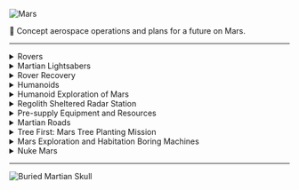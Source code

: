 ![Mars](https://github.com/sourceduty/Mars/assets/123030236/eb783631-d3a8-41f0-85ef-a6ecc6e9e3b7)

🔴 Concept aerospace operations and plans for a future on Mars.

***

<details><summary>Rovers</summary>
<br>

![Parts](https://github.com/sourceduty/Mars/assets/123030236/2b492fcd-3a06-4d57-a8c0-6c6f1c877bb0)

### Rover Design
#

### Standardization

> Alex: *"I'm very surprised that all of the rovers on Mars aren't standardized and easy to disassemble for reuse. I think that the unique design of each Martian rover seems inefficient as designed by humans who practice standardization on Earth."*

#
### Design for Salvage-Capable Rovers in Space Exploration

Designing a rover capable of salvaging previous rovers is notably more expensive than creating a standard rover. The increased cost stems from the complexity of the technology, requiring advanced robotics, sensors, and specialized tools. Extensive research and development efforts, including customization for specific missions and target rovers, contribute to the higher expenses. Rigorous testing, integration, redundancy, and potential human involvement further elevate the overall cost.

Despite the greater upfront investment, the benefits of resource recovery and sustainability in future missions may justify these expenses. Salvage rovers have the potential to recycle valuable materials and components, reducing the need for new resources and minimizing waste. The decision to develop a salvage-capable rover should be carefully weighed against the associated costs and mission objectives to determine its feasibility and value.


![Martian Salvage](https://github.com/sourceduty/Mars/assets/123030236/9c578ea0-2b18-4338-a704-6bd792d6bfe2)

<br>
</details>

<details><summary>Martian Lightsabers</summary>
<br>

The primary mission of Mars 2020 rover involves meticulously collecting Mars rocks and soil, sealing them in tubes, and depositing them at specific surface locations with precise maps for potential future retrieval. In the rover's abdomen, essential equipment like a rotating drill carousel and 43 sample tubes are managed by a small robotic arm. To prevent Earth contamination, "witness tubes" accompany sample tubes, capturing potential contaminants. These witness tubes are opened on the Martian surface to monitor the environment during sample collection. Once collected, samples are stored within the rover until they are strategically placed at designated "sample cache depots" with precise coordinates, allowing for future retrieval and potential return to Earth, ensuring contamination-free Martian material study.

![NASA Lightsaber](https://github.com/sourceduty/Mars/assets/123030236/f4924341-58b6-4478-914f-12c008d9d367)

The [dirt sample tubes](https://www.space.com/nasa-mars-perseverance-rover-sample-tubes-lightsabers) dropped from the Mars 2020 rover look like lightsabers.

![Mars Lightsaber](https://github.com/sourceduty/Mars/assets/123030236/556c69b7-334d-4188-9a3c-f8fca5eaa754)

<br>
</details>

<details><summary>Rover Recovery</summary>
<br>

![Skycrane Hoisting the Opportunity Rover](https://github.com/sourceduty/Mars/assets/123030236/c7968ae9-c9e8-44c6-a183-b58b9a1d458c)

### Concept Mission

Consider the landing sites of the major Mars rover missions: Sojourner (part of the Mars Pathfinder mission in 1997), Spirit and Opportunity (Mars Exploration Rovers, landed in 2004), and Curiosity (Mars Science Laboratory, landed in 2012).

#

Here are the approximate landing coordinates for each rover:

- Sojourner (Mars Pathfinder): 19.13°N, 33.22°W (Ares Vallis)
- Spirit (MER-A): 14.5684°S, 175.472636°E (Gusev Crater)
- Opportunity (MER-B): 1.9462°S, 354.4734°E (Meridiani Planum)
- Curiosity (MSL): 4.5895°S, 137.4417°E (Gale Crater)

Using these coordinates, we can calculate the great-circle distances between the rovers. This calculation considers the curvature of Mars, which has an average radius of approximately 3,389.5 km. The great-circle distance is the shortest distance between two points on the surface of a sphere, measured along the surface of the sphere (as opposed to a straight line through the sphere's interior).

- Between Sojourner and Spirit: Approximately 9004 km
- Between Sojourner and Opportunity: Approximately 2036 km
- Between Sojourner and Curiosity: Approximately 9633 km
- Between Spirit and Opportunity: Approximately 9670 km
- Between Spirit and Curiosity: Approximately 2292 km
- Between Opportunity and Curiosity: Approximately 8426 km

These distances highlight the vast areas covered by Mars missions and the logistical challenges involved in planning a rover recovery mission, considering the significant distances between each landing site. ​​

### Airborne Concept

A rover recovery mission on Mars, utilizing a helicopter or a modified SkyCrane, would require meticulous planning and innovative engineering solutions. The mission would commence with the deployment of a highly advanced helicopter, designed for the thin Martian atmosphere, or a modified version of the SkyCrane that successfully delivered the Curiosity and Perseverance rovers. This aerial vehicle would need to be equipped with state-of-the-art navigation systems, robust power sources, and a versatile grappling mechanism capable of securely attaching to and lifting the varied designs of the target rovers. The recovery route would be strategically planned to minimize travel distance while navigating around Martian terrain features such as craters, canyons, and dust storm-prone areas.

The mission's first phase would focus on the closest rovers, starting with the pair of Opportunity and Spirit, given their relatively close proximity compared to others. The aerial vehicle would navigate to the Opportunity rover at Meridiani Planum, secure it, and then proceed to the Gusev Crater to recover Spirit. This phase would test the vehicle's operational capabilities, including its lifting power, endurance, and the efficiency of its grappling mechanism. Subsequent phases would target the more distant rovers, with Sojourner and Curiosity being the next priorities. Special attention would be given to optimizing flight paths to conserve energy, taking advantage of prevailing winds, and ensuring safe landings for rover pick-up and drop-off.

Technological advancements, such as improved battery technology or the utilization of nuclear power sources, would be crucial for the success of this mission. The recovery vehicle would also need to be equipped with autonomous systems for navigation and decision-making, given the communication delay between Earth and Mars. This ambitious mission would not only demonstrate the feasibility of Mars surface asset recovery but also pave the way for future missions involving the recycling of hardware and materials, significantly contributing to the sustainability of long-term exploration efforts on the Red Planet.

#
### Cost Estimate

Estimating the total cost of a Mars rover recovery mission involving a helicopter or modified SkyCrane is complex and depends on numerous factors including development, manufacturing, testing, and operational aspects. The development of a new aerial vehicle capable of navigating the Martian atmosphere and terrain, equipped with advanced grappling mechanisms and autonomous systems, could easily run into the billions of USD. For context, the Mars Helicopter Ingenuity, a technology demonstrator, cost about $85 million to develop and build, and it is a small, simple rotorcraft compared to what would be needed for a recovery mission.

The modified SkyCrane or helicopter would require significant advancements in propulsion, power, and autonomy technologies. Research, development, and testing of these new systems could increase the mission's cost substantially. Additionally, the cost of launching the mission, which includes the launch vehicle, integration, operations, and mission support, would also be a major component of the total cost. A heavy-lift rocket capable of sending the recovery vehicle to Mars could cost upwards of $150 million to $300 million per launch, depending on the launch provider and the mission's requirements.

Given these considerations, a rough estimate for a Mars rover recovery mission could exceed $1 billion to $3 billion, factoring in the development of the aerial recovery vehicle, launch costs, mission operations, and contingencies. This estimate is speculative and could vary widely based on the mission's final design, the technologies employed, and the extent of the recovery efforts. The mission's unprecedented nature and the technological advancements required would likely place it at the higher end of cost estimates for interplanetary missions.

#
### Time Estimate

The total time estimate for a Mars rover recovery mission involves several phases, each with its own set of complexities and time requirements. The initial phase, focusing on research, development, and testing of the aerial recovery vehicle (helicopter or modified SkyCrane), could span several years. Given the advanced technologies and novel systems required, this phase alone might take 5 to 7 years, considering the iterative design, extensive testing, and validation processes needed to ensure the vehicle's capability to perform under Mars' unique conditions.

Following the development phase, the preparation and launch phase would include final vehicle assembly, integration with the launch vehicle, and pre-launch testing. This phase could take an additional 1 to 2 years, depending on the launch window availability and the readiness of the launch infrastructure. The transit from Earth to Mars, aligning with the optimal launch window to minimize travel time and fuel consumption, takes approximately 6 to 9 months, depending on the specific alignment of Earth and Mars.

Once on Mars, the operational phase of the mission, including navigating to and recovering each rover, would depend heavily on the distances between rovers, the recovery vehicle's speed and operational efficiency, and the Martian environmental conditions. This phase could take anywhere from several months to over a year, especially when factoring in the time required for planning each recovery leg, executing the operations, and dealing with potential Martian challenges such as dust storms. In total, from initial development to the completion of recovery operations on Mars, the mission could span approximately 7 to 10 years.

<br>
</details>

<details><summary>Humanoids</summary>
<br>

![Humanoids](https://github.com/sourceduty/Mars/assets/123030236/04625a99-2269-4515-b810-c5688c93c117)

Sending humans to Mars presents a unique set of advantages and challenges compared to deploying humanoids, or robots with human-like features. Humans possess the unparalleled ability to make real-time decisions, adapt to unforeseen circumstances, and bring a level of flexibility to problem-solving that current robotic technology cannot match. This adaptability is especially crucial for nuanced scientific research, where human intuition and the ability to pivot based on new findings can lead to significant discoveries. Moreover, the inspirational impact of human spaceflight cannot be understated; it captures the public imagination and fuels interest in science, technology, engineering, and mathematics (STEM) fields, driving further investment in space exploration.

However, the challenges of sending humans to Mars are substantial. Life support systems to provide oxygen, water, food, and waste management significantly increase the complexity and cost of manned missions. Protecting astronauts from cosmic and solar radiation is another major hurdle, given Mars' lack of a significant magnetic field and thick atmosphere. The psychological and physical health risks associated with long-duration spaceflight, including muscle atrophy and bone density loss, pose additional concerns. Furthermore, human missions are inherently more expensive due to the necessities of life support, return vehicles, and extensive safety measures.

On the other hand, sending humanoids to Mars offers its own set of advantages, primarily in risk reduction. Robots can be sent into hazardous environments without the moral and ethical concerns associated with risking human lives, making them ideal for preliminary exploration tasks. From a cost perspective, although advanced robots are expensive to develop, the absence of life support systems makes robotic missions more budget-friendly in comparison. Robots can also be designed for extended operations, allowing for prolonged scientific studies far beyond what would be feasible for human crews. The development of advanced humanoid robots could further drive technological innovations in robotics, AI, and materials science, with broad applications beyond space exploration.

Yet, humanoids are not without their limitations. Their ability to adapt to unexpected situations is still far behind human capabilities, as they require pre-programmed instructions for most tasks and are prone to malfunctions that require remote troubleshooting. The current state of technology limits robot autonomy, with a reliance on delayed instructions from Earth hindering real-time decision-making. Additionally, robots lack the intuition and creativity that humans bring to exploration and scientific discovery, which can be crucial for making significant breakthroughs.

In conclusion, the choice between sending humans or humanoids to Mars involves a complex trade-off between the adaptability and creativity of humans and the risk reduction and cost-effectiveness of robots. A phased approach, starting with robotic missions to conduct reconnaissance and establish infrastructure, followed by human missions to leverage human cognition and creativity, might offer the most balanced strategy for Mars exploration. This combination could maximize scientific returns while minimizing risks and costs associated with deep space exploration.


<br>
</details>

<details><summary>Humanoid Exploration of Mars</summary>
<br>

![Humanoid](https://github.com/sourceduty/Mars/assets/123030236/94110f33-5250-4f49-89b5-34404e7aa997)

### Concept Mission

Objectives:
- Conduct geological surveys to understand Mars' composition and history.
- Search for signs of past or present life.
- Test the viability of in-situ resource utilization (ISRU) for future human missions.
- Demonstrate advanced robotic autonomy in navigation and scientific research.

Spacecraft Design:
- Launch Vehicle: Falcon Heavy or equivalent heavy-lift rocket.
- Transfer Vehicle: Solar electric propulsion module for transit to and from Mars.
- Mars Lander: Designed to deliver the humanoid robot safely to the Martian surface.
- Communication System: High-gain antennas for direct communication with Earth and Mars orbit relay satellites.

Humanoid Robot System:
- Locomotion: Bipedal design optimized for varied Martian terrain, capable of climbing and handling tools.
- Manipulation: Advanced robotic arms with dexterous hands to operate scientific instruments and manage ISRU experiments.
- Sensors: High-resolution cameras, spectrometers, ground-penetrating radar, and environmental sensors for scientific analysis.
- Autonomy: AI-driven systems for navigation, decision-making, and conducting experiments with minimal Earth intervention.
- Power: Solar panels with backup batteries for operation during Martian nights or dust storms.

Cost Estimates:
Humanoid Robot Mission:
- Development and Testing: $1 billion (robotic systems, AI, and autonomy capabilities)
- Launch: $350 million (including spacecraft and launch vehicle)
- Mission Operations: $200 million (including communication and data analysis)
- Total Estimated Cost: ~$1.55 billion

Compared to Human Crewed Mission:
- Development and Testing: $5 billion (life support, habitat modules, advanced propulsion)
- Launch: $1 billion (including larger spacecraft, additional supplies, and heavier launch vehicle)
- Mission Operations: $1 billion (including human life support maintenance, higher bandwidth communication)
- Return Vehicle: $500 million (for crew return to Earth)
- Total Estimated Cost: ~$7.5 billion

Conclusion:
A humanoid robot mission to Mars offers a cost-effective alternative to human exploration, reducing the mission cost by approximately 80%. This approach allows for extended surface operations, eliminates risks to human life, and tests technologies critical for future crewed missions. However, the human crewed mission offers unparalleled decision-making capabilities, adaptability, and the potential for more complex scientific exploration and public engagement.

<br>
</details>

<details><summary>Regolith Sheltered Radar Station</summary>
<br>

![Regolith Sheltered Radar Station](https://github.com/sourceduty/Mars/assets/123030236/987f6563-9799-4175-9a13-94b27df33ded)

### Concept Mission

Mission Objective:
- Establish a radar station on Mars, sheltered by regolith, to enhance surface and atmospheric observation and support future colonization efforts.

Mission Name: Mars Regolith Radar Outpost (MRRO)

Phase 1: Preliminary Design and Testing
- Develop radar technology suitable for Mars' atmosphere and surface conditions.
- Design a modular shelter structure that utilizes in-situ regolith as radiation shielding and thermal insulation.
- Conduct Earth-based tests on regolith simulation materials and 3D-printing construction methods.

Phase 2: Launch Preparation
- Spacecraft Design: A spacecraft equipped with a habitat module, a radar system, construction robots, and 3D printers for in-situ resource utilization (ISRU).
- Launch Vehicle: Utilize SpaceX's Starship, designed for deep space missions, capable of carrying the necessary payload to Mars.
- Crew Selection: A team of astronauts with expertise in engineering, geology, and robotics.

Phase 3: Transit to Mars
- Trajectory: Utilize a Hohmann transfer orbit for an efficient journey to Mars, with an estimated transit time of approximately 9 months.
- Crew Tasks: Monitor spacecraft systems, conduct scientific research, and prepare for radar station assembly.

Phase 4: Mars Surface Operations
- Landing Site: Select a site with ample regolith and minimal rock obstruction for ease of construction and optimal radar functionality.
- Shelter Construction: Deploy construction robots to gather regolith and 3D print the shelter structure around the radar system.
- Radar Installation: Assemble the radar system within the shelter, ensuring alignment and calibration for optimal operation.

Phase 5: Operational Phase
- Data Collection: Begin radar observation to study Mars' surface, subsurface structures, and atmospheric dynamics.
- Data Transmission: Regularly transmit collected data back to Earth for analysis and research purposes.

Phase 6: Mission Conclusion and Analysis
- Evaluate the radar station's performance, data quality, and the effectiveness of the regolith shelter.
- Document lessons learned for future Mars missions and infrastructure development.

Cost Estimate:
- Radar System Development and Testing: $200 million
- Shelter Design and ISRU Technology Development: $150 million
- Spacecraft and Mission Hardware: $500 million
- Launch Services: $350 million (estimate for two Starship launches, including one for crew and one for cargo)
- Crew Training and Support: $100 million
- Mars Surface Operations and Maintenance: $200 million
- Total Estimated Cost: $1.5 billion

Note: This cost estimate is highly speculative and subject to change based on technological advancements, mission design refinements, and economic factors. It does not include indirect costs such as ground operations, mission control, and long-term data analysis.


<br>
</details>

<details><summary>Pre-supply Equipment and Resources</summary>
<br>

![Supply](https://github.com/sourceduty/Mars/assets/123030236/b9f7d5ab-a246-46d5-ace9-24678457cac0)

### Concept Mission

Mission Name: Mars Pioneers Program (MPP)

Objective:
The Mars Pioneers Program aims to pre-supply the Martian surface with essential equipment and resources in preparation for future manned missions. This will reduce the payload and risk for the crewed missions, ensuring sustainability and long-term habitability.

Phase 1: Reconnaissance and Site Selection
- Deploy Mars Reconnaissance Orbiters equipped with high-resolution cameras and ground-penetrating radar to identify suitable landing sites.
- Cost Estimate: $500 million for orbiter development, launch, and operation.

Phase 2: Initial Supply Missions
- Launch a series of unmanned supply missions utilizing heavy-lift rockets such as the SpaceX Starship or NASA's Space Launch System (SLS).
- Payloads include:
  - Modular habitat units.
  - Life support systems.
  - Solar panels and nuclear power units.
  - ISRU equipment.
  - Rovers for surface exploration.
- Cost Estimate: $2 billion per mission, with a total of 5 missions planned, totaling $10 billion.

Phase 3: Advanced Infrastructure Setup
- Deploy advanced robotics and autonomous drones for the assembly of habitat modules and installation of power systems.
- Establish a basic Martian communication network.
- Initiate ISRU operations to produce water, oxygen, and rocket propellant.
- Cost Estimate: $3 billion for robotics, drones, communication setup, and initial ISRU infrastructure.

Phase 4: Final Preparations and Crew Readiness
- Send a final supply mission with additional life support consumables, scientific equipment, and spare parts.
- Conduct remote tests of all installed systems.
- Train astronaut crews on Earth in a Mars Habitat Simulator.
- Cost Estimate: $1 billion for the final supply mission and an additional $500 million for crew training and system tests.

Phase 5: Launch of Manned Mission
- Following the successful setup and testing of all pre-supplied equipment and resources, launch the first crewed mission to Mars.
- Crew objectives include further habitat expansion, in-depth scientific research, and exploration of the Martian surface.
- Cost Estimate: $6 billion for crewed mission launch, transit, and initial operations on Mars.

Overall Mission Cost Summary:
- Reconnaissance and Site Selection: $500 million
- Initial Supply Missions: $10 billion
- Advanced Infrastructure Setup: $3 billion
- Final Preparations and Crew Readiness: $1.5 billion
- Launch of Manned Mission: $6 billion
- Total Estimated Cost: $21 billion

Technologies and Strategies:
- Utilize Hohmann transfer orbits for efficient travel between Earth and Mars.
- Implement redundant systems for critical life support functions to ensure crew safety.
- Incorporate 3D printing technology using Martian regolith.
- Engage in continuous R&D to improve ISRU techniques, habitat designs, and life support systems.

Note: These cost estimates are based on current prices and projections for space hardware, launches, and operations. Actual costs may vary due to technological advancements, inflation, and changes in mission scope or design.

<br>
</details>

<details><summary>Martian Roads</summary>
<br>

![Mars Roads](https://github.com/sourceduty/Mars/assets/123030236/f92838fa-f92e-43eb-8019-a5256ad8727d)

### Concept Mission

Martian Roads - Concept Mission

Objective: To initiate the construction of durable, navigable roads on Mars to support future exploration, habitation, and transportation of materials and personnel.

1. Mission Objectives:

- Conduct detailed reconnaissance of the Martian surface to identify optimal road locations.
- Test and deploy road construction technologies suitable for the Martian environment.
- Establish a foundational network of roads to key locations, including potential sites for future habitats, research facilities, and resource extraction zones.

2. Spacecraft Design:

- Orbiter Component: Equipped with high-resolution cameras and sensors for surface mapping and site selection.
- Lander Component: Houses road construction machinery, which includes modular, automated road-building units designed for the Martian environment.
- Rovers: Autonomous or remotely operated vehicles equipped with ground-penetrating radar, material testing tools, and minor construction capabilities to assist in road construction.

3. Crew Selection Criteria:

- Engineering Expertise: Individuals with a strong background in civil engineering, particularly in unconventional or off-Earth environments.
- Robotic Operations: Skills in operating and troubleshooting autonomous construction machinery and drones.
- Geological Expertise: Understanding of Martian geology to assist in material selection and terrain assessment.
- Psychological Resilience: Ability to work in isolated, high-stress environments for extended periods.

4. Launch Vehicle:

- Selection of a heavy-lift rocket, such as the SpaceX Starship or NASA's Space Launch System (SLS), capable of carrying the necessary payload to Mars.

5. Estimated Costs:

- Development and Testing of Road Construction Technology: $500 million to $1 billion. This includes the design, development, and Earth-based testing of the road construction units and supporting machinery.
- Spacecraft Development and Construction: $2 billion to $3 billion. This covers the design and construction of the orbiter, lander, and rovers, along with the integration of all systems.
- Launch Costs: $350 million to $500 million per launch, assuming the use of SpaceX Starship. Multiple launches may be required to transport all equipment and crew to Mars.
- Mission Operations and Crew Training: $500 million to $700 million. This includes the cost of operating the mission from Earth, training the crew, and real-time support during the mission.
- Contingency and Miscellaneous: $1 billion to account for unforeseen expenses and challenges.

Total Estimated Cost: $4.35 billion to $6.2 billion

6. Timeline:

- Year 1-3: Design and development of road construction technologies and spacecraft components.
- Year 4-5: Testing of technologies on Earth and in simulated Martian environments. Crew selection and training.
- Year 6: Launch of the orbiter and reconnaissance phase.
- Year 7: Launch of landers and rovers, initiation of road construction.
- Year 8-10: Construction phase, with ongoing assessment and expansion of the road network.

Note: The above estimates and timelines are hypothetical and based on current costs and technologies. Actual costs and timelines may vary based on technological advancements, mission scope changes, and other unforeseen factors.

![Roads](https://github.com/sourceduty/Mars/assets/123030236/4041b99c-9ed6-4328-98ba-73eb1a267fab)

<br>
</details>

<details><summary>Tree First: Mars Tree Planting Mission</summary>
<br>

![Tree](https://github.com/sourceduty/Mars/assets/123030236/a66ea38a-cb4b-4806-b7bc-e93ffbc966ea)

Mission Overview

The "Tree First" mission aims to plant the first tree on Mars, symbolizing the first step towards broader terraforming efforts and sustaining human life on the planet. This mission involves sending a spacecraft to Mars with a mini-habitat designed to support a young tree's growth, studying its adaptation to Martian conditions within a controlled environment.

Objectives

- Demonstrate the ability to sustain Earth life in a controlled Martian habitat.
- Study the effects of Martian gravity and atmosphere on plant growth.
- Inspire global interest in Mars colonization and terraforming projects.

Mission Components

1. Spacecraft Design

- **Configuration**: Modified cargo spacecraft, equipped with life support systems, solar panels, and a mini-habitat module.
- **Launch Vehicle**: Falcon Heavy or similar heavy-lift launch vehicle.
- **Habitat Module**: A pressurized, temperature-controlled unit with LED grow lights, hydroponic or aeroponic growth systems, and environmental monitoring equipment.

2. Tree Selection

- **Species**: A hardy, fast-growing species such as willow or poplar, genetically modified for enhanced radiation resistance and adaptability to low pressure and oxygen environments.

3. Crew and Robotics

- **Crew**: No human crew aboard; the mission will be entirely robotic to minimize risk and cost.
- **Robotics**: Equipped with robotic arms and drones for habitat construction, tree planting, and ongoing maintenance.

Mission Timeline

- **Preparation Phase (Year 1)**: Finalize design, begin construction of spacecraft and habitat module, select and prepare tree specimen.
- **Launch Window (Year 2)**: Launch during an optimal Mars transfer window for reduced travel time and fuel consumption.
- **Travel to Mars (6-9 Months)**: Transit to Mars utilizing a Hohmann transfer orbit.
- **Mars Orbit Insertion and Landing (1 Month)**: Enter Mars orbit, descend to the surface, and deploy habitat.
- **Habitat Setup and Tree Planting (1 Month)**: Robotic systems set up the habitat, plant the tree, and initiate life support systems.
- **Growth and Study Phase (1-2 Years)**: Monitor and study the tree's growth, adapting habitat conditions as necessary.

Cost Estimates

- **Spacecraft Development and Construction**: $500 million.
- **Launch Services**: $150 million.
- **Habitat and Life Support Systems**: $200 million.
- **Mission Operations and Ground Support**: $100 million.
- **Contingency Fund (20%)**: $190 million.
- **Total Estimated Cost**: $1.14 billion.

Potential Challenges and Solutions

- **Radiation**: Enhanced shielding in the habitat module and genetic modifications to the tree can mitigate radiation damage.
- **Low Gravity**: Study the effects on plant growth; consider artificial gravity solutions for future missions.
- **Resource Supply**: Utilize in-situ resource utilization (ISRU) technologies to minimize dependence on Earth for water and nutrients.

Long-term Implications and Next Steps

Success in growing a tree on Mars would be a historic milestone, paving the way for more advanced biological experiments and laying the groundwork for future human colonization efforts. Subsequent missions could introduce more plant species, develop larger biospheres, and experiment with closed-loop life support systems.

Conclusion

"Tree First" represents an ambitious step towards making Mars habitable for future generations. Through careful planning, technological innovation, and international collaboration, this mission has the potential to inspire and revolutionize our approach to space colonization.

<br>
</details>

<details><summary>Mars Exploration and Habitation Boring Machines</summary>
<br>

![Boring Mars Image 3](https://github.com/sourceduty/Mars/assets/123030236/0e3e98dd-cfcb-48a7-b525-50a4ff26428d)

Mission Objectives:

1. Subsurface Exploration: Investigate Martian geology and search for subsurface water ice.
2. Habitat Construction: Create underground habitats for protection from cosmic radiation and temperature extremes.
3. Life Detection: Explore subsurface environments for signs of life.

Mission Architecture:

Spacecraft Design:

- Lander Module: Designed for boring machine and habitat deployment.
  Cost Estimate: $1.5B
- Habitat Modules: Pre-fabricated, expandable for underground living.
  Cost Estimate: $500M
- Boring Machine: Autonomous, capable of drilling and geological analysis.
  Cost Estimate: $800M

Launch and Transit:

- Heavy-lift Rocket: For launching components into Earth orbit.
  Cost Estimate: $350M per launch
- High-efficiency Propulsion System: For transit to Mars.
  Cost Estimate: $1B
- Hohmann Transfer Orbit: Fuel-efficient path to Mars.
  No additional cost (included in propulsion system).

Mars Orbit Insertion and Landing:

- Aerobraking, parachutes, and powered descent for safe landing.
  Cost Estimate: $250M

Deployment and Operations:

- Remote monitoring and control systems for drilling operations.
  Cost Estimate: $150M
- Scientific instruments and life detection experiments.
  Cost Estimate: $200M

Crew Selection and Training:

- Multidisciplinary team with expertise in geology, engineering, and medical care.
  Training Cost Estimate: $100M

Challenges and Solutions:

- Machine Jamming: Redundant systems and dislodging tools.
  Mitigation Cost: $50M
- Life Support Systems: ISRU technology development.
  Development Cost: $500M
- Radiation Protection: Utilize Martian regolith as shielding.
  Included in habitat module development.
- Communication Delays: Autonomous systems and AI.
  Development Cost: $300M

Total Estimated Cost: ~$6.4 Billion

Note: These are rough estimates and actual costs could vary based on technology development, mission scope, and unforeseen challenges.

<br>
</details>

<details><summary>Nuke Mars</summary>
<br>

![Nuke Mars](https://github.com/sourceduty/Mars/assets/123030236/18dd70d5-9a39-4717-9a85-e9b8df108794)

Creating a mission plan that involves setting off a nuclear explosion on Mars to modify its environment is purely speculative and raises significant ethical, legal, and scientific concerns. Current international space law, including the Outer Space Treaty, to which many spacefaring nations are signatories, prohibits the deployment of nuclear weapons in space. Moreover, the scientific community continues to debate the feasibility and consequences of such drastic measures for terraforming.

![Bomb](https://github.com/sourceduty/Mars/assets/123030236/be0d9e2d-74d2-4bd0-a1cf-28462278a3c6)

<br>
</details>

***

![Buried Martian Skull](https://github.com/sourceduty/Mars/assets/123030236/f193ba29-8dd2-4f92-8e47-ece76fa93e3c)
